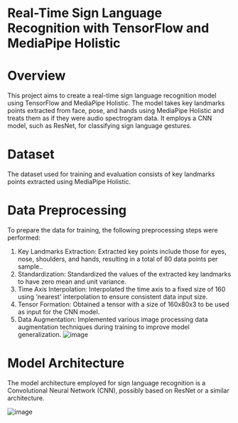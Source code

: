 # Real-Time Sign Language Recognition with TensorFlow and MediaPipe Holistic
# Overview
This project aims to create a real-time sign language recognition model using TensorFlow and MediaPipe Holistic. 
The model takes key landmarks points extracted from face, pose, and hands using MediaPipe Holistic and treats them as if they were audio spectrogram data. It employs a CNN model, such as ResNet, for classifying sign language gestures.
# Dataset
The dataset used for training and evaluation consists of key landmarks points extracted using MediaPipe Holistic.

# Data Preprocessing
To prepare the data for training, the following preprocessing steps were performed:

1. Key Landmarks Extraction: Extracted key points include those for eyes, nose, shoulders, and hands, resulting in a total of 80 data points per sample..
2. Standardization: Standardized the values of the extracted key landmarks to have zero mean and unit variance.
3. Time Axis Interpolation: Interpolated the time axis to a fixed size of 160 using 'nearest' interpolation to ensure consistent data input size.
4. Tensor Formation: Obtained a tensor with a size of 160x80x3 to be used as input for the CNN model.
5. Data Augmentation: Implemented various image processing data augmentation techniques during training to improve model generalization.
![image](https://github.com/NaniNorris/Real-time-sign-language-detection/assets/111329357/0aeb9492-2500-4aa9-95c4-4c343f0d3fcb)

# Model Architecture
The model architecture employed for sign language recognition is a Convolutional Neural Network (CNN), possibly based on ResNet or a similar architecture.

![image](https://github.com/NaniNorris/Real-time-sign-language-detection/assets/111329357/aec61826-f06e-4a55-9aa0-0ff215fda803)



